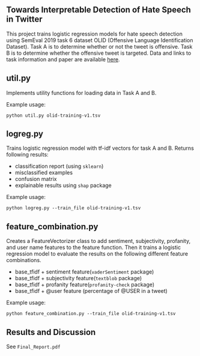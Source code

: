 Towards Interpretable Detection of Hate Speech in Twitter
--------------------------------------------
This project trains logistic regression models for hate speech detection 
using SemEval 2019 task 6 dataset OLID (Offensive Language Identification Dataset). Task A is to determine whether or not
the tweet is offensive. Task B is to determine whether the offensive tweet is targeted.
Data and links to task information and paper are available 
[here](https://sites.google.com/site/offensevalsharedtask/offenseval2019).

## util.py
Implements utility functions for loading data in
Task A and B. 

Example usage:

`python util.py olid-training-v1.tsv`
## logreg.py
Trains logistic regression model with tf-idf
vectors for task A and B.
Returns following results:
* classification report (using `sklearn`)
* misclassified examples
* confusion matrix
* explainable results using `shap` package

Example usage:

`python logreg.py --train_file olid-training-v1.tsv`

## feature_combination.py
Creates a FeatureVectorizer class to add sentiment,
subjectivity, profanity, and user name features
to the feature function. Then it trains a logistic
regression model to evaluate the results on
the following different feature combinations.
* base_tfidf + sentiment feature(`vaderSentiment` package)
* base_tfidf + subjectivity feature(`textblob` package)
* base_tfidf + profanity feature(`profanity-check` package)
* base_tfidf + @user feature (percentage of @USER in a tweet)

Example usage:

`python feature_combination.py --train_file olid-training-v1.tsv`

## Results and Discussion
See `Final_Report.pdf`
